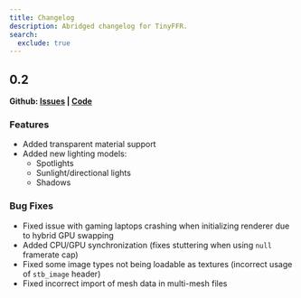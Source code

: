 ```yaml
---
title: Changelog
description: Abridged changelog for TinyFFR.
search:
  exclude: true
---
```


## 0.2

__Github: [Issues](https://github.com/Egodystonic/TinyFFR/issues?q=is%3Aissue%20milestone%3A%22Release%20v0.2%22%20) | [Code](https://github.com/Egodystonic/TinyFFR/releases/tag/v0.2.0)__

### Features

* Added transparent material support
* Added new lighting models:
	* Spotlights
	* Sunlight/directional lights
	* Shadows

### Bug Fixes

* Fixed issue with gaming laptops crashing when initializing renderer due to hybrid GPU swapping
* Added CPU/GPU synchronization (fixes stuttering when using `null` framerate cap)
* Fixed some image types not being loadable as textures (incorrect usage of `stb_image` header)
* Fixed incorrect import of mesh data in multi-mesh files
